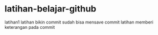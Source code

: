 # latihan-belajar-github
latihan1
latihan bikin commit
sudah bisa mensave commit
latihan memberi keterangan pada commit
